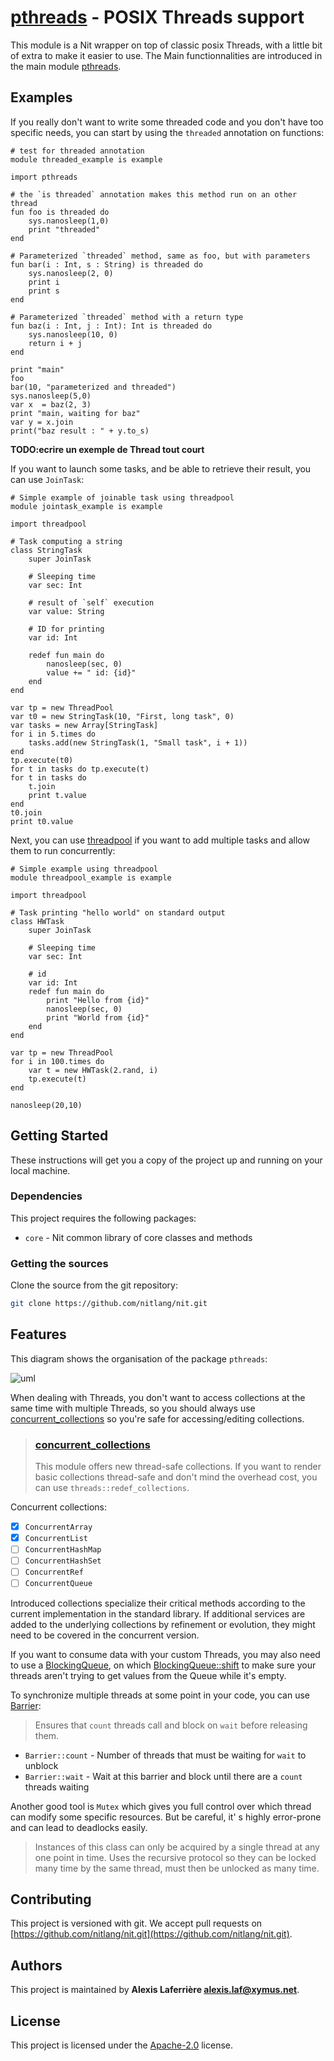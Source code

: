 # [pthreads](pthreads) - POSIX Threads support

This module is a Nit wrapper on top of classic posix Threads, with a little bit of extra to make it easier to use.
The Main functionnalities are introduced in the main module [pthreads](pthreads).

## Examples

If you really don't want to write some threaded code and you don't have too specific needs,
you can start by using the `threaded` annotation on functions:

~~~
# test for threaded annotation
module threaded_example is example

import pthreads

# the `is threaded` annotation makes this method run on an other thread
fun foo is threaded do
	sys.nanosleep(1,0)
	print "threaded"
end

# Parameterized `threaded` method, same as foo, but with parameters
fun bar(i : Int, s : String) is threaded do
	sys.nanosleep(2, 0)
	print i
	print s
end

# Parameterized `threaded` method with a return type
fun baz(i : Int, j : Int): Int is threaded do
	sys.nanosleep(10, 0)
	return i + j
end

print "main"
foo
bar(10, "parameterized and threaded")
sys.nanosleep(5,0)
var x  = baz(2, 3)
print "main, waiting for baz"
var y = x.join
print("baz result : " + y.to_s)
~~~

**TODO:ecrire un exemple de Thread tout court**

If you want to launch some tasks, and be able to retrieve their result, you can use `JoinTask`:
~~~
# Simple example of joinable task using threadpool
module jointask_example is example

import threadpool

# Task computing a string
class StringTask
	super JoinTask

	# Sleeping time
	var sec: Int

	# result of `self` execution
	var value: String

	# ID for printing
	var id: Int

	redef fun main do
		nanosleep(sec, 0)
		value += " id: {id}"
	end
end

var tp = new ThreadPool
var t0 = new StringTask(10, "First, long task", 0)
var tasks = new Array[StringTask]
for i in 5.times do
	tasks.add(new StringTask(1, "Small task", i + 1))
end
tp.execute(t0)
for t in tasks do tp.execute(t)
for t in tasks do
	t.join
	print t.value
end
t0.join
print t0.value
~~~

Next, you can use [threadpool](pthreads::threadpool) if you want to add multiple tasks and allow them to run concurrently:
~~~
# Simple example using threadpool
module threadpool_example is example

import threadpool

# Task printing "hello world" on standard output
class HWTask
	super JoinTask

	# Sleeping time
	var sec: Int

	# id
	var id: Int
	redef fun main do
		print "Hello from {id}"
		nanosleep(sec, 0)
		print "World from {id}"
	end
end

var tp = new ThreadPool
for i in 100.times do
	var t = new HWTask(2.rand, i)
	tp.execute(t)
end

nanosleep(20,10)
~~~

## Getting Started

These instructions will get you a copy of the project up and running on your local machine.

### Dependencies

This project requires the following packages:

* `core` - Nit common library of core classes and methods

### Getting the sources

Clone the source from the git repository:

~~~bash
git clone https://github.com/nitlang/nit.git
~~~

## Features

This diagram shows the organisation of the package `pthreads`:

![uml]()

When dealing with Threads, you don't want to access collections at the same time with multiple Threads, so you should always use
[concurrent_collections](pthreads::concurrent_collections) so you're safe for accessing/editing collections.

> ### [concurrent_collections](pthreads::concurrent_collections)
> This module offers new thread-safe collections. If you want to
render basic collections thread-safe and don't mind the overhead cost,
you can use `threads::redef_collections`.

Concurrent collections:

- [x] `ConcurrentArray`
- [x] `ConcurrentList`
- [ ] `ConcurrentHashMap`
- [ ] `ConcurrentHashSet`
- [ ] `ConcurrentRef`
- [ ] `ConcurrentQueue`

Introduced collections specialize their critical methods according to the
current implementation in the standard library. If additional services
are added to the underlying collections by refinement or evolution, they
might need to be covered in the concurrent version.

If you want to consume data with your custom Threads, you may also need to use a [BlockingQueue](pthreads::BlockingQueue),
on which [BlockingQueue::shift](pthreads$BlockingQueue$core::Sequence::shift)
to make sure your threads aren't trying to get values from the Queue while it's empty.

To synchronize multiple threads at some point in your code, you can use [Barrier](pthreads::Barrier):

> Ensures that `count` threads call and block on `wait` before releasing them.

* `Barrier::count` - Number of threads that must be waiting for `wait` to unblock
* `Barrier::wait` - Wait at this barrier and block until there are a `count` threads waiting

Another good tool is `Mutex` which gives you full control over which thread can modify
some specific resources. But be careful, it' s highly error-prone and can lead to deadlocks easily.

> Instances of this class can only be acquired by a single thread at any one
point in time. Uses the recursive protocol so they can be locked many time by
the same thread, must then be unlocked as many time.

## Contributing

This project is versioned with git.
We accept pull requests on [https://github.com/nitlang/nit.git](https://github.com/nitlang/nit.git).

## Authors

This project is maintained by **Alexis Laferrière <alexis.laf@xymus.net>**.

## License

This project is licensed under the [Apache-2.0](https://opensource.org/licenses/Apache-2.0)
license.
